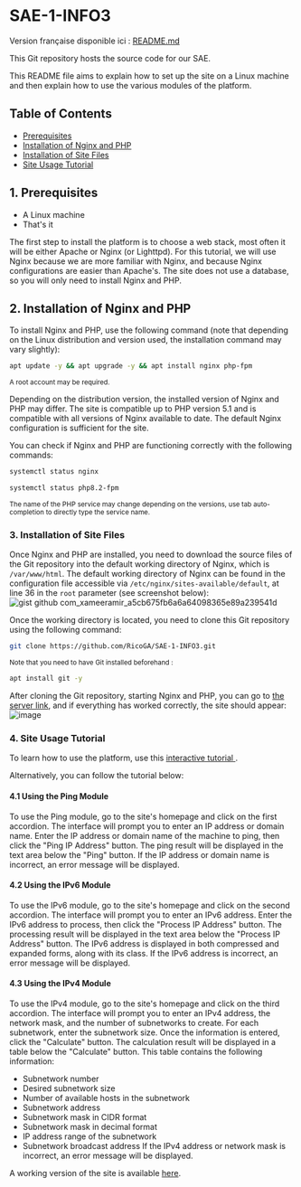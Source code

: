 # SAE-1-INFO3

Version française disponible ici : [README.md](README.md)

This Git repository hosts the source code for our SAE.

This README file aims to explain how to set up the site on a Linux machine and then explain how to use the various modules of the platform.

## Table of Contents
- [Prerequisites](#1-prerequisites)
- [Installation of Nginx and PHP](#2-installation-of-nginx-and-php)
- [Installation of Site Files](#3-installation-of-site-files)
- [Site Usage Tutorial](#4-site-usage-tutorial)

## 1. Prerequisites
- A Linux machine
- That's it

The first step to install the platform is to choose a web stack, most often it will be either Apache or Nginx (or Lighttpd). For this tutorial, we will use Nginx because we are more familiar with Nginx, and because Nginx configurations are easier than Apache's. The site does not use a database, so you will only need to install Nginx and PHP.

## 2. Installation of Nginx and PHP
To install Nginx and PHP, use the following command (note that depending on the Linux distribution and version used, the installation command may vary slightly):

```bash
apt update -y && apt upgrade -y && apt install nginx php-fpm
```

<sub>A root account may be required.</sub>

Depending on the distribution version, the installed version of Nginx and PHP may differ. The site is compatible up to PHP version 5.1 and is compatible with all versions of Nginx available to date. The default Nginx configuration is sufficient for the site.

You can check if Nginx and PHP are functioning correctly with the following commands:

```bash
systemctl status nginx
```

```bash
systemctl status php8.2-fpm
```

<sub>The name of the PHP service may change depending on the versions, use tab auto-completion to directly type the service name.</sub>

### 3. Installation of Site Files

Once Nginx and PHP are installed, you need to download the source files of the Git repository into the default working directory of Nginx, which is `/var/www/html`. The default working directory of Nginx can be found in the configuration file accessible via `/etc/nginx/sites-available/default`, at line 36 in the `root` parameter (see screenshot below):
![gist github com_xameeramir_a5cb675fb6a6a64098365e89a239541d](https://github.com/RicoGA/SAE-1-INFO3/assets/101187637/745a6dc7-5539-4068-8bdd-02533aca6067)

Once the working directory is located, you need to clone this Git repository using the following command:
```bash
git clone https://github.com/RicoGA/SAE-1-INFO3.git
```

<sub>Note that you need to have Git installed beforehand :</sub>
```bash
apt install git -y
```


After cloning the Git repository, starting Nginx and PHP, you can go to [the server link](http://localhost/SAE-1-INFO3), and if everything has worked correctly, the site should appear:
![image](https://github.com/RicoGA/SAE-1-INFO3/assets/101187637/c561c156-ea5d-415f-b63f-f4391cb70d03)

### 4. Site Usage Tutorial

To learn how to use the platform, use this [interactive tutorial ](https://ior.ad/9GtO?iframeHash=trysteps-1).

Alternatively, you can follow the tutorial below:

#### 4.1 Using the Ping Module

To use the Ping module, go to the site's homepage and click on the first accordion. The interface will prompt you to enter an IP address or domain name. Enter the IP address or domain name of the machine to ping, then click the "Ping IP Address" button. The ping result will be displayed in the text area below the "Ping" button. If the IP address or domain name is incorrect, an error message will be displayed.

#### 4.2 Using the IPv6 Module

To use the IPv6 module, go to the site's homepage and click on the second accordion. The interface will prompt you to enter an IPv6 address. Enter the IPv6 address to process, then click the "Process IP Address" button. The processing result will be displayed in the text area below the "Process IP Address" button. The IPv6 address is displayed in both compressed and expanded forms, along with its class. If the IPv6 address is incorrect, an error message will be displayed.

#### 4.3 Using the IPv4 Module

To use the IPv4 module, go to the site's homepage and click on the third accordion. The interface will prompt you to enter an IPv4 address, the network mask, and the number of subnetworks to create. For each subnetwork, enter the subnetwork size. Once the information is entered, click the "Calculate" button. The calculation result will be displayed in a table below the "Calculate" button. This table contains the following information:
- Subnetwork number
- Desired subnetwork size
- Number of available hosts in the subnetwork
- Subnetwork address
- Subnetwork mask in CIDR format
- Subnetwork mask in decimal format
- IP address range of the subnetwork
- Subnetwork broadcast address
If the IPv4 address or network mask is incorrect, an error message will be displayed.

A working version of the site is available [here](https://ricoco.ovh/SAE-1-INFO3/).
